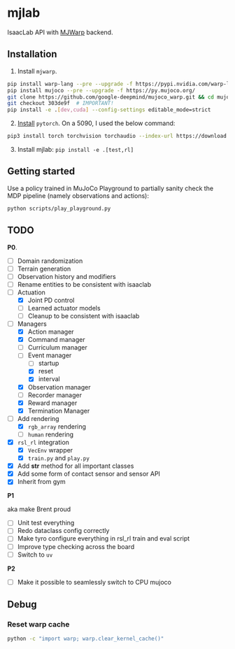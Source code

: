 # mjlab

IsaacLab API with [MJWarp](https://github.com/google-deepmind/mujoco_warp) backend.

## Installation

1. Install `mjwarp`.

```bash
pip install warp-lang --pre --upgrade -f https://pypi.nvidia.com/warp-lang/
pip install mujoco --pre --upgrade -f https://py.mujoco.org/
git clone https://github.com/google-deepmind/mujoco_warp.git && cd mujoco_warp
git checkout 303de9f  # IMPORTANT!
pip install -e .[dev,cuda] --config-settings editable_mode=strict
```

2. [Install](https://pytorch.org/get-started/locally/) `pytorch`. On a 5090, I used the below command:

```bash
pip3 install torch torchvision torchaudio --index-url https://download.pytorch.org/whl/cu128
```

3. Install mjlab: `pip install -e .[test,rl]`

## Getting started

Use a policy trained in MuJoCo Playground to partially sanity check the MDP pipeline (namely observations and actions):

```bash
python scripts/play_playground.py
```

## TODO

**P0**.

- [ ] Domain randomization
- [ ] Terrain generation
- [ ] Observation history and modifiers
- [ ] Rename entities to be consistent with isaaclab
- [ ] Actuation
  - [x] Joint PD control
  - [ ] Learned actuator models
  - [ ] Cleanup to be consistent with isaaclab
- [ ] Managers
  - [x] Action manager
  - [x] Command manager
  - [ ] Curriculum manager
  - [ ] Event manager
    - [ ] startup
    - [x] reset
    - [x] interval
  - [x] Observation manager
  - [ ] Recorder manager
  - [x] Reward manager
  - [x] Termination Manager
- [ ] Add rendering
  - [x] `rgb_array` rendering
  - [ ] `human` rendering
- [x] `rsl_rl` integration
  - [x] `VecEnv` wrapper
  - [x] `train.py` and `play.py`
- [x] Add __str__ method for all important classes
- [x] Add some form of contact sensor and sensor API
- [x] Inherit from gym

**P1**

aka make Brent proud

- [ ] Unit test everything
- [ ] Redo dataclass config correctly
- [ ] Make tyro configure everything in rsl_rl train and eval script
- [ ] Improve type checking across the board
- [ ] Switch to `uv`

**P2**

- [ ] Make it possible to seamlessly switch to CPU mujoco

## Debug

### Reset warp cache

```bash
python -c "import warp; warp.clear_kernel_cache()"
```
